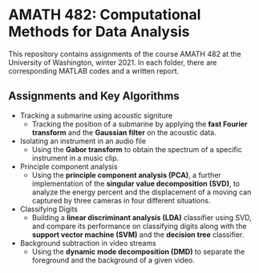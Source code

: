 # AMATH 482: Computational Methods for Data Analysis
This repository contains assignments of the course AMATH 482 at the University of Washington, winter 2021. In each folder, there are corresponding MATLAB codes and a written report.

## Assignments and Key Algorithms
* Tracking a submarine using acoustic signiture
  * Tracking the position of a submarine by applying the **fast Fourier transform** and the **Gaussian filter** on the acoustic data.
* Isolating an instrument in an audio file
  * Using the **Gabor transform** to obtain the spectrum of a specific instrument in a music clip.
* Principle component analysis
  * Using the **principle component analysis (PCA)**, a further implementation of the **singular value decomposition (SVD)**, to analyze the energy percent and the displacement of a moving can captured by three cameras in four different situations.
* Classifying Digits
  * Building a **linear discriminant analysis (LDA)** classifier using SVD, and compare its performance on classifying digits along with the **support vector machine (SVM)** and the **decision tree** classifier.
* Background subtraction in video streams
  * Using the **dynamic mode decomposition (DMD)** to separate the foreground and the background of a given video.
